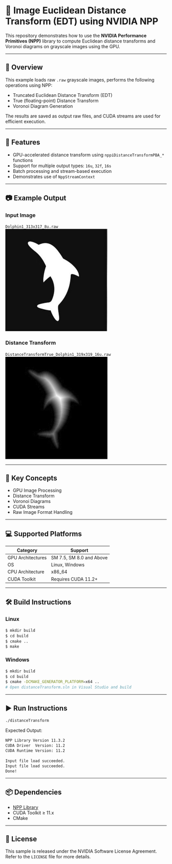 # 🧮 Image Euclidean Distance Transform (EDT) using NVIDIA NPP

This repository demonstrates how to use the **NVIDIA Performance Primitives (NPP)** library to compute Euclidean distance transforms and Voronoi diagrams on grayscale images using the GPU.

---

## 📌 Overview

This example loads raw `.raw` grayscale images, performs the following operations using NPP:

- Truncated Euclidean Distance Transform (EDT)
- True (floating-point) Distance Transform
- Voronoi Diagram Generation

The results are saved as output raw files, and CUDA streams are used for efficient execution.

---

## 🚀 Features

- GPU-accelerated distance transform using `nppiDistanceTransformPBA_*` functions
- Support for multiple output types: `16u`, `32f`, `16s`
- Batch processing and stream-based execution
- Demonstrates use of `NppStreamContext`

---

## 📷 Example Output

### Input Image  
`Dolphin1_313x317_8u.raw`  
![Input Image](/NPP/distanceTransform/dolphin1_Input_319x319_8u.jpg)

### Distance Transform  
`DistanceTransformTrue_Dolphin1_319x319_16u.raw`  
![Distance Transform](/NPP/distanceTransform/DistanceTransformTrue_Dolphin1_319x319_16u.jpg)

---

## 🧠 Key Concepts

- GPU Image Processing
- Distance Transform
- Voronoi Diagrams
- CUDA Streams
- Raw Image Format Handling

---

## 💻 Supported Platforms

| Category            | Support                                 |
|---------------------|------------------------------------------|
| GPU Architectures   | SM 7.5, SM 8.0 and Above                 |
| OS                  | Linux, Windows                           |
| CPU Architecture    | x86_64                                   |
| CUDA Toolkit        | Requires CUDA 11.2+                      |

---

## 🛠️ Build Instructions

### Linux
```bash
$ mkdir build
$ cd build
$ cmake ..
$ make
```

### Windows
```bash
$ mkdir build
$ cd build
$ cmake -DCMAKE_GENERATOR_PLATFORM=x64 ..
# Open distanceTransform.sln in Visual Studio and build
```

---

## ▶️ Run Instructions

```bash
./distanceTransform
```

Expected Output:
```
NPP Library Version 11.3.2
CUDA Driver  Version: 11.2
CUDA Runtime Version: 11.2

Input file load succeeded.
Input file load succeeded.
Done!
```

---

## 📦 Dependencies

- [NPP Library](https://docs.nvidia.com/cuda/npp/index.html)
- CUDA Toolkit ≥ 11.x
- CMake

---

## 🧾 License

This sample is released under the NVIDIA Software License Agreement. Refer to the `LICENSE` file for more details.